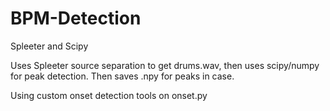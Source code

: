 # BPM-Detection
 Spleeter and Scipy

Uses Spleeter source separation to get drums.wav, then uses scipy/numpy for peak detection. Then saves .npy for peaks in case.

Using custom onset detection tools on onset.py
